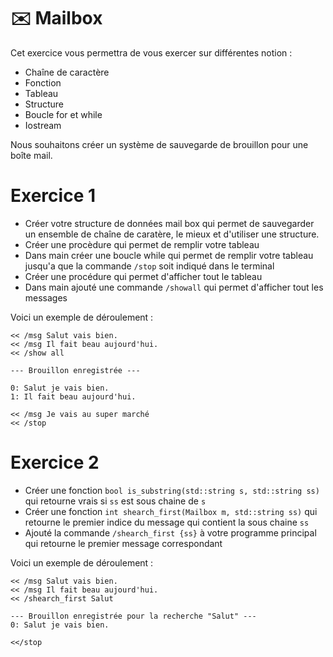 # ✉️ Mailbox
Cet exercice vous permettra de vous exercer sur différentes notion :
 - Chaîne de caractère 
 - Fonction
 - Tableau
 - Structure
 - Boucle for et while
 - Iostream


Nous souhaitons créer un système de sauvegarde de brouillon pour une boîte mail.

# Exercice 1
- Créer votre structure de données mail box qui permet de sauvegarder un ensemble de chaîne de caratère, le mieux et d'utiliser une structure.
- Créer une procèdure qui permet de remplir votre tableau
- Dans main créer une boucle while qui permet de remplir votre tableau jusqu'a que la commande `/stop` soit indiqué dans le terminal
- Créer une procédure qui permet d'afficher tout le tableau 
- Dans main ajouté une commande `/showall` qui permet d'afficher tout les messages

Voici un exemple de déroulement :
```
<< /msg Salut vais bien.
<< /msg Il fait beau aujourd'hui.
<< /show all 

--- Brouillon enregistrée ---

0: Salut je vais bien.
1: Il fait beau aujourd'hui.

<< /msg Je vais au super marché
<< /stop
```

# Exercice 2
- Créer une fonction `bool is_substring(std::string s, std::string ss)` qui retourne vrais si `ss` est sous chaine de `s`
- Créer une fonction `int shearch_first(Mailbox m, std::string ss)` qui retourne le premier indice du message qui contient la sous chaine `ss`
- Ajouté la commande `/shearch_first {ss}` à votre programme principal  qui retourne le premier message correspondant

Voici un exemple de déroulement :

```
<< /msg Salut vais bien.
<< /msg Il fait beau aujourd'hui.
<< /shearch_first Salut

--- Brouillon enregistrée pour la recherche "Salut" ---
0: Salut je vais bien.

<</stop
```

